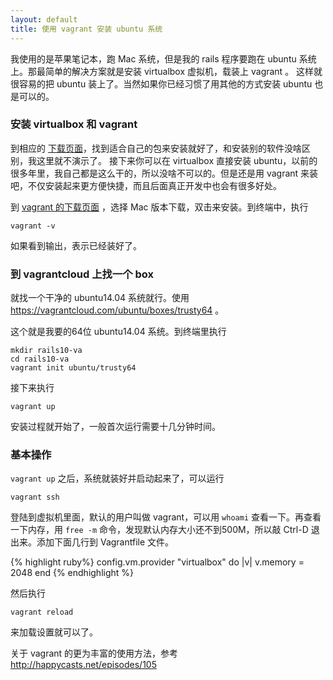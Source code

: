 ```yaml
---
layout: default
title: 使用 vagrant 安装 ubuntu 系统
---
```


我使用的是苹果笔记本，跑 Mac 系统，但是我的 rails 程序要跑在 ubuntu 系统上。那最简单的解决方案就是安装 virtualbox 虚拟机，载装上 vagrant 。 这样就很容易的把 ubuntu 装上了。当然如果你已经习惯了用其他的方式安装 ubuntu 也是可以的。

### 安装 virtualbox 和 vagrant

到相应的 [下载页面](https://www.virtualbox.org/wiki/Downloads)，找到适合自己的包来安装就好了，和安装别的软件没啥区别，我这里就不演示了。
接下来你可以在 virtualbox 直接安装 ubuntu，以前的很多年里，我自己都是这么干的，所以没啥不可以的。但是还是用 vagrant 来装吧，不仅安装起来更方便快捷，而且后面真正开发中也会有很多好处。

到 [vagrant 的下载页面](https://www.vagrantup.com/downloads.html) ，选择 Mac 版本下载，双击来安装。到终端中，执行

    vagrant -v

如果看到输出，表示已经装好了。

### 到 vagrantcloud 上找一个 box

就找一个干净的 ubuntu14.04 系统就行。使用 <https://vagrantcloud.com/ubuntu/boxes/trusty64> 。

这个就是我要的64位 ubuntu14.04 系统。到终端里执行

    mkdir rails10-va
    cd rails10-va
    vagrant init ubuntu/trusty64

接下来执行

    vagrant up

安装过程就开始了，一般首次运行需要十几分钟时间。

### 基本操作

`vagrant up` 之后，系统就装好并启动起来了，可以运行

    vagrant ssh

登陆到虚拟机里面，默认的用户叫做 vagrant，可以用 `whoami` 查看一下。再查看一下内存，用 `free -m` 命令，发现默认内存大小还不到500M，所以敲 Ctrl-D 退出来。添加下面几行到 Vagrantfile 文件。

{% highlight ruby%}
config.vm.provider "virtualbox" do |v|
  v.memory = 2048
end
{% endhighlight %}

然后执行

    vagrant reload

来加载设置就可以了。

关于 vagrant 的更为丰富的使用方法，参考 <http://happycasts.net/episodes/105>
